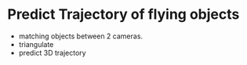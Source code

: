 # Predict Trajectory of flying objects
- matching objects between 2 cameras.
- triangulate
- predict 3D trajectory

